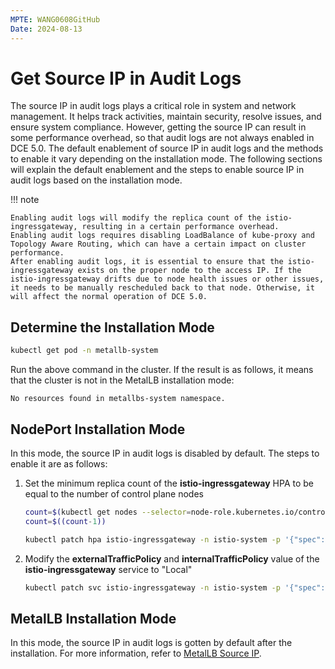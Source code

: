 ```yaml
---
MPTE: WANG0608GitHub
Date: 2024-08-13
---
```


# Get Source IP in Audit Logs

The source IP in audit logs plays a critical role in system and network management.
It helps track activities, maintain security, resolve issues, and ensure system
compliance. However, getting the source IP can result in some performance overhead,
so that audit logs are not always enabled in DCE 5.0.
The default enablement of source IP in audit logs and the methods to enable it vary
depending on the installation mode. The following sections will explain the default
enablement and the steps to enable source IP in audit logs based on the installation mode.

!!! note

    Enabling audit logs will modify the replica count of the istio-ingressgateway, resulting in a certain performance overhead.
    Enabling audit logs requires disabling LoadBalance of kube-proxy and Topology Aware Routing, which can have a certain impact on cluster performance.
    After enabling audit logs, it is essential to ensure that the istio-ingressgateway exists on the proper node to the access IP. If the istio-ingressgateway drifts due to node health issues or other issues, it needs to be manually rescheduled back to that node. Otherwise, it will affect the normal operation of DCE 5.0.

## Determine the Installation Mode

```bash
kubectl get pod -n metallb-system
```

Run the above command in the cluster. If the result is as follows,
it means that the cluster is not in the MetalLB installation mode:

```console
No resources found in metallbs-system namespace.
```

## NodePort Installation Mode

In this mode, the source IP in audit logs is disabled by default.
The steps to enable it are as follows:

1. Set the minimum replica count of the __istio-ingressgateway__ HPA to be equal to the number of control plane nodes

    ```bash
    count=$(kubectl get nodes --selector=node-role.kubernetes.io/control-plane | wc -l)
    count=$((count-1))

    kubectl patch hpa istio-ingressgateway -n istio-system -p '{"spec":{"minReplicas":'$count'}}'
    ```

2. Modify the __externalTrafficPolicy__ and  __internalTrafficPolicy__ value of the __istio-ingressgateway__ service to "Local"

    ```bash
    kubectl patch svc istio-ingressgateway -n istio-system -p '{"spec":{"externalTrafficPolicy":"Local","internalTrafficPolicy":"Local"}}'
    ```

## MetalLB Installation Mode

In this mode, the source IP in audit logs is gotten by default after the installation.
For more information, refer to [MetalLB Source IP](../../../network/modules/metallb/source_ip.md).
